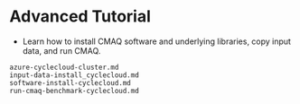 # Advanced Tutorial

* Learn how to install CMAQ software and underlying libraries, copy input data, and run CMAQ.

```{toctree}
azure-cyclecloud-cluster.md
input-data-install_cyclecloud.md
software-install-cyclecloud.md
run-cmaq-benchmark-cyclecloud.md
```
